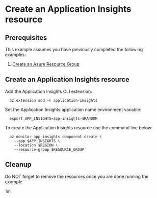 
# Create an Application Insights resource

## Prerequisites

This example assumes you have previously completed the following examples:

1. [Create an Azure Resource Group](../../group/create/)

<!-- workflow.cron(0 1 * * 2) -->
<!-- workflow.include(../../group/create/README.md) -->

## Create an Application Insights resource

Add the Application Insights CLI extension:

```shell
  az extension add -n application-insights
```

Set the Application Insights application name environment variable:

<!-- workflow.skip() -->
```shell
  export APP_INSIGHTS=app-insights-$RANDOM
```

<!-- workflow.run()
if [[ -z $APP_INSIGHTS ]]; then
  export APP_INSIGHTS=app-insights-$RANDOM
fi
  -->

To create the Application Insights resource use the command line below:

```shell
  az monitor app-insights component create \
    --app $APP_INSIGHTS \
    --location $REGION \
    --resource-group $RESOURCE_GROUP
```

<!-- workflow.directOnly()

export RESULT=$(az monitor app-insights component show --app $APP_INSIGHTS --resource-group $RESOURCE_GROUP --output tsv --query provisioningState)
az group delete --name $RESOURCE_GROUP --yes || true

if [[ "$RESULT" != Succeeded ]]; then
  echo "Application Insights $APP_INSIGHTS was not provisioned properly"
  exit 1
fi
  -->


## Cleanup

Do NOT forget to remove the resources once you are done running the example.

1m
